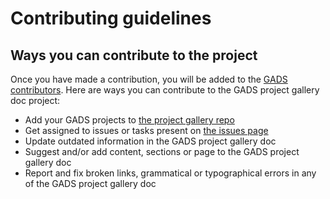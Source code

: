 # Contributing guidelines
## Ways you can contribute to the project 
Once you have made a contribution, you will be added to the [GADS contributors](https://github.com/gads-projects/doc/blob/main/contributor.md). Here are ways you can contribute to the GADS project gallery doc project:
* Add your GADS projects to [the project gallery repo](https://github.com/gads-projects/gallery)
* Get assigned to issues or tasks present on [the issues page](https://github.com/gads-projects/doc/issues)
* Update outdated information in the GADS project gallery doc
* Suggest and/or add content, sections or page to the GADS project gallery doc
* Report and fix broken links, grammatical or typographical errors in any of the GADS project gallery doc

